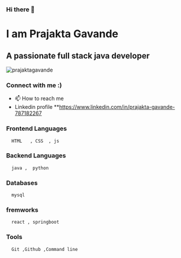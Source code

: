 ### Hi there 👋
# I am Prajakta Gavande
## A passionate full stack java developer

<p align="left"> <img src="https://komarev.com/ghpvc/?username=prajaktagavande&label=Profile%20views&color=0e75b6&style=flat" alt="prajaktagavande" /> </p>

  
 ### Connect with me :)
- 📫 How to reach me 
- Linkedin profile  **https://www.linkedin.com/in/prajakta-gavande-787182267

 ###  Frontend  Languages
      HTML   , CSS  , js

 ###  Backend Languages
      java ,  python
      
 ###  Databases
      mysql
    
###   fremworks 
      react , springboot
###   Tools
      Git ,Github ,Command line
     
    
    

  
   




